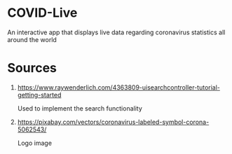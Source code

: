 # COVID-Live
An interactive app that displays live data regarding coronavirus statistics all around the world



# Sources

1. https://www.raywenderlich.com/4363809-uisearchcontroller-tutorial-getting-started
   
   Used to implement the search functionality


2. https://pixabay.com/vectors/coronavirus-labeled-symbol-corona-5062543/
   
   Logo image
